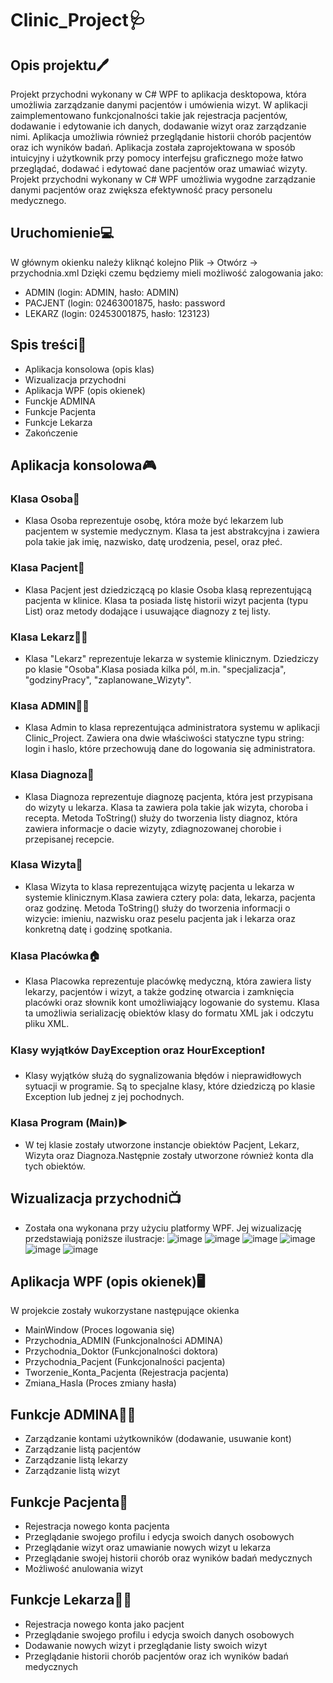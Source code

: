# Clinic_Project🩺

## Opis projektu🖊
Projekt przychodni wykonany w C# WPF to aplikacja desktopowa, która umożliwia zarządzanie danymi pacjentów i umówienia wizyt. W aplikacji zaimplementowano funkcjonalności takie jak rejestracja pacjentów, dodawanie i edytowanie ich danych, dodawanie wizyt oraz zarządzanie nimi. Aplikacja umożliwia również przeglądanie historii chorób pacjentów oraz ich wyników badań.
Aplikacja została zaprojektowana w sposób intuicyjny i użytkownik przy pomocy interfejsu graficznego może łatwo przeglądać, dodawać i edytować dane pacjentów oraz umawiać wizyty. Projekt przychodni wykonany w C# WPF umożliwia wygodne zarządzanie danymi pacjentów oraz zwiększa efektywność pracy personelu medycznego.

## Uruchomienie💻
W głównym okienku należy kliknąć kolejno Plik -> Otwórz -> przychodnia.xml
Dzięki czemu będziemy mieli możliwość zalogowania jako:
* ADMIN (login: ADMIN, hasło: ADMIN)
* PACJENT (login: 02463001875, hasło: password
* LEKARZ (login: 02453001875, hasło: 123123)

## Spis treści📓
* Aplikacja konsolowa (opis klas)
* Wizualizacja przychodni
* Aplikacja WPF (opis okienek)
* Funckje ADMINA
* Funkcje Pacjenta
* Funkcje Lekarza
* Zakończenie



## Aplikacja konsolowa🎮

### Klasa Osoba👤
* Klasa Osoba reprezentuje osobę, która może być lekarzem lub pacjentem w systemie medycznym. Klasa ta jest abstrakcyjna i zawiera pola takie jak imię, nazwisko, datę urodzenia, pesel, oraz płeć.

### Klasa Pacjent🙍
* Klasa Pacjent jest dziedziczącą po klasie Osoba klasą reprezentującą pacjenta w klinice. Klasa ta posiada listę historii wizyt pacjenta (typu List<Diagnoza>) oraz metody dodające i usuwające diagnozy z tej listy.

### Klasa Lekarz👨‍🔬
* Klasa "Lekarz" reprezentuje lekarza w systemie klinicznym. Dziedziczy po klasie "Osoba".Klasa posiada kilka pól, m.in. "specjalizacja", "godzinyPracy", "zaplanowane_Wizyty".

### Klasa ADMIN👨‍💼
* Klasa Admin to klasa reprezentująca administratora systemu w aplikacji Clinic_Project. Zawiera ona dwie właściwości statyczne typu string: login i haslo, które przechowują dane do logowania się administratora.

### Klasa Diagnoza💊
* Klasa Diagnoza reprezentuje diagnozę pacjenta, która jest przypisana do wizyty u lekarza. Klasa ta zawiera pola takie jak wizyta, choroba i recepta. Metoda ToString() służy do tworzenia listy diagnoz, która zawiera informacje o dacie wizyty, zdiagnozowanej chorobie i przepisanej recepcie.

### Klasa Wizyta📇
* Klasa Wizyta to klasa reprezentująca wizytę pacjenta u lekarza w systemie klinicznym.Klasa zawiera cztery pola: data, lekarza, pacjenta oraz godzinę.  Metoda ToString() służy do tworzenia informacji o wizycie: imieniu, nazwisku oraz peselu pacjenta jak i lekarza oraz konkretną datę i godzinę spotkania.

### Klasa Placówka🏠
* Klasa Placowka reprezentuje placówkę medyczną, która zawiera listy lekarzy, pacjentów i wizyt, a także godzinę otwarcia i zamknięcia placówki oraz słownik kont umożliwiający logowanie do systemu.
Klasa ta umożliwia serializację obiektów klasy do formatu XML jak i odczytu pliku XML.

### Klasy wyjątków DayException oraz HourException❗️
* Klasy wyjątków  służą do sygnalizowania błędów i nieprawidłowych sytuacji w programie. Są to specjalne klasy, które dziedziczą po klasie Exception lub jednej z jej pochodnych.

### Klasa Program (Main)▶️
* W tej klasie zostały utworzone instancje obiektów Pacjent, Lekarz, Wizyta oraz Diagnoza.Następnie zostały utworzone również konta dla tych obiektów.

## Wizualizacja przychodni📺
* Została ona wykonana przy użyciu platformy WPF. Jej wizualizację przedstawiają poniższe ilustracje:
![image](https://user-images.githubusercontent.com/101069553/228077461-be656194-fdf1-482f-a9ed-b8120409ca43.png)
![image](https://user-images.githubusercontent.com/101069553/228077767-c3e36140-65df-4eb3-9aa7-a1d475339aac.png)
![image](https://user-images.githubusercontent.com/101069553/228078601-b24174ac-b6a7-4935-896f-4de2381324cb.png)
![image](https://user-images.githubusercontent.com/101069553/228077560-c34a138e-02e4-4b82-a09b-4cab6b4f0d36.png)
![image](https://user-images.githubusercontent.com/101069553/228078691-b76ddf77-ff6f-480a-8c02-d76332dd4da8.png)
![image](https://user-images.githubusercontent.com/101069553/228078436-c3be9537-d4b2-4a4a-ad8b-fbf562d1bd08.png)

## Aplikacja WPF (opis okienek)🖥
W projekcie zostały wukorzystane następujące okienka
* MainWindow (Proces logowania się)
* Przychodnia_ADMIN (Funkcjonalności ADMINA)
* Przychodnia_Doktor (Funkcjonalności doktora)
* Przychodnia_Pacjent (Funkcjonalności pacjenta)
* Tworzenie_Konta_Pacjenta (Rejestracja pacjenta)
* Zmiana_Hasla (Proces zmiany hasła)

## Funkcje ADMINA👨‍💼
* Zarządzanie kontami użytkowników (dodawanie, usuwanie kont)
* Zarządzanie listą pacjentów
* Zarządzanie listą lekarzy
* Zarządzanie listą wizyt

## Funkcje Pacjenta🙍
* Rejestracja nowego konta pacjenta
* Przeglądanie swojego profilu i edycja swoich danych osobowych
* Przeglądanie wizyt oraz umawianie nowych wizyt u lekarza
* Przeglądanie swojej historii chorób oraz wyników badań medycznych
* Możliwość anulowania wizyt

## Funkcje Lekarza👨‍🔬
* Rejestracja nowego konta jako pacjent
* Przeglądanie swojego profilu i edycja swoich danych osobowych 
* Dodawanie nowych wizyt i przeglądanie listy swoich wizyt
* Przeglądanie historii chorób pacjentów oraz ich wyników badań medycznych



